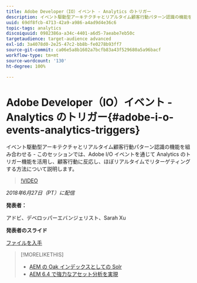 ```yaml
---
title: Adobe Developer（IO）イベント - Analytics のトリガー
description: イベント駆動型アーキテクチャとリアルタイム顧客行動パターン認識の機能を組み合わせる - このセッションでは、Adobe Developer（Adobe I/O）イベントを通じて Analytics のトリガー機能を活用し、顧客行動に反応し、ほぼリアルタイムでリターゲティングする方法について説明します。
uuid: 69df8fcb-4713-42a9-a986-a4ad9d4e36c6
topic-tags: analytics
discoiquuid: 0982386a-a34c-4401-a6d5-7aeabe7eb50c
targetaudience: target-audience advanced
exl-id: 3a4078d0-2e25-47c2-bb8b-fe0278b93ff7
source-git-commit: ca06e5a8b1602a7bcfb83a43f529680a5a96bacf
workflow-type: tm+mt
source-wordcount: '130'
ht-degree: 100%

---
```


# Adobe Developer（IO）イベント - Analytics のトリガー{#adobe-i-o-events-analytics-triggers}

イベント駆動型アーキテクチャとリアルタイム顧客行動パターン認識の機能を組み合わせる - このセッションでは、Adobe I/O イベントを通じて Analytics のトリガー機能を活用し、顧客行動に反応し、ほぼリアルタイムでリターゲティングする方法について説明します。

>[!VIDEO](https://video.tv.adobe.com/v/22809/?quality=9)

*2018年6月27日（PT）に配信*

**発表者：**

アドビ、デベロッパーエバンジェリスト、Sarah Xu

**発表者のスライド**

[ファイルを入手](assets/gems+6+27+18+adobe+io+analytics+triggers.pdf)

<!--
[Get back to the Overview](https://helpx.adobe.com/experience-manager/kt/eseminars/gems/aem-index.html)
-->

>[!MORELIKETHIS]
>
>* [AEM の Oak インデックスとしての Solr](solr-as-an-oak-index-for-aem.md)
>* [AEM 6.4 で強力なアセット分析を実現](https://helpx.adobe.com/jp/experience-manager/kt/eseminars/experience-insider/exp-asset-analytics-64.html)


<!-- this link is broken: >* [Getting the most out of digital interactions with AEM and Analytics](https://helpx.adobe.com/experience-manager/kt/eseminars/ask-the-expert/aem-getting-the-most-out-of-digital-interactions-with-aem-and-analytics.html) 
-->
